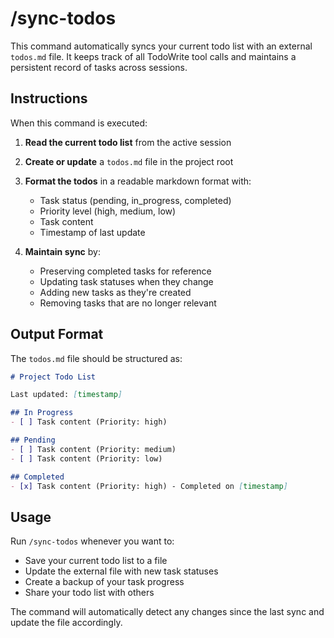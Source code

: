 # /sync-todos

This command automatically syncs your current todo list with an external `todos.md` file. It keeps track of all TodoWrite tool calls and maintains a persistent record of tasks across sessions.

## Instructions

When this command is executed:

1. **Read the current todo list** from the active session
2. **Create or update** a `todos.md` file in the project root
3. **Format the todos** in a readable markdown format with:
   - Task status (pending, in_progress, completed)
   - Priority level (high, medium, low)
   - Task content
   - Timestamp of last update

4. **Maintain sync** by:
   - Preserving completed tasks for reference
   - Updating task statuses when they change
   - Adding new tasks as they're created
   - Removing tasks that are no longer relevant

## Output Format

The `todos.md` file should be structured as:

```markdown
# Project Todo List

Last updated: [timestamp]

## In Progress
- [ ] Task content (Priority: high)

## Pending
- [ ] Task content (Priority: medium)
- [ ] Task content (Priority: low)

## Completed
- [x] Task content (Priority: high) - Completed on [timestamp]
```

## Usage

Run `/sync-todos` whenever you want to:
- Save your current todo list to a file
- Update the external file with new task statuses
- Create a backup of your task progress
- Share your todo list with others

The command will automatically detect any changes since the last sync and update the file accordingly.